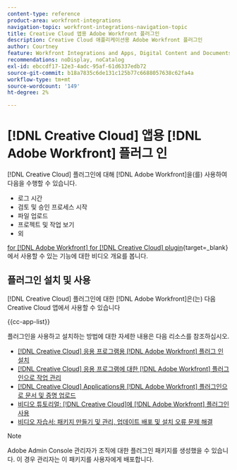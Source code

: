 ```yaml
---
content-type: reference
product-area: workfront-integrations
navigation-topic: workfront-integrations-navigation-topic
title: Creative Cloud 앱용 Adobe Workfront 플러그인
description: Creative Cloud 애플리케이션용 Adobe Workfront 플러그인
author: Courtney
feature: Workfront Integrations and Apps, Digital Content and Documents
recommendations: noDisplay, noCatalog
exl-id: ebccdf17-12e3-4adc-95af-61d6337edb72
source-git-commit: b18a7835c6de131c125b77c6688057638c62fa4a
workflow-type: tm+mt
source-wordcount: '149'
ht-degree: 2%

---
```



# [!DNL Creative Cloud] 앱용 [!DNL Adobe Workfront] 플러그 인

<!--Audited: 12/2023-->

[!DNL Creative Cloud] 플러그인에 대해 [!DNL Adobe Workfront]을(를) 사용하여 다음을 수행할 수 있습니다.

* 로그 시간
* 검토 및 승인 프로세스 시작
* 파일 업로드
* 프로젝트 및 작업 보기
* 외

[for [!DNL Adobe Workfront] for [!DNL Creative Cloud] plugin](https://video.tv.adobe.com/v/3418801/){target=_blank}에서 사용할 수 있는 기능에 대한 비디오 개요를 봅니다.

## 플러그인 설치 및 사용

[!DNL Creative Cloud] 플러그인에 대한 [!DNL Adobe Workfront]은(는) 다음 Creative Cloud 앱에서 사용할 수 있습니다

{{cc-app-list}}

플러그인을 사용하고 설치하는 방법에 대한 자세한 내용은 다음 리소스를 참조하십시오.

* [ [!DNL Creative Cloud] 응용 프로그램용  [!DNL Adobe Workfront] 플러그 인 설치](/help/quicksilver/workfront-integrations-and-apps/adobe-workfront-for-creative-cloud/wf-cc-install-toc.md)
* [ [!DNL Creative Cloud] 응용 프로그램에 대한  [!DNL Adobe Workfront] 플러그인으로 작업 관리](/help/quicksilver/workfront-integrations-and-apps/adobe-workfront-for-creative-cloud/wf-cc-manage-work-toc.md)
* [ [!DNL Creative Cloud] Applications용  [!DNL Adobe Workfront] 플러그인으로 문서 및 증명 업로드](/help/quicksilver/workfront-integrations-and-apps/adobe-workfront-for-creative-cloud/wf-cc-docs-proofs-toc.md)
* [비디오 튜토리얼:  [!DNL Creative Cloud]에  [!DNL Adobe Workfront] 플러그인 사용](https://experienceleague.adobe.com/ko/docs/workfront-learn/tutorials-workfront/integrations/adobe-creative-cloud/use-adobe-workfront-extensions-for-creative-cloud)
* [비디오 자습서: 패키지 만들기 및 관리, 업데이트 배포 및 설치 오류 문제 해결](https://www.youtube.com/watch?v=zzvXNLIBzrc)

>[!NOTE]
>
>Adobe Admin Console 관리자가 조직에 대한 플러그인 패키지를 생성했을 수 있습니다. 이 경우 관리자는 이 패키지를 사용자에게 배포합니다.
